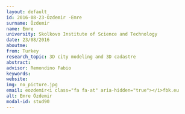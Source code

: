 ```yaml
---
layout: default 
id: 2016-08-23-Özdemir -Emre
surname: Özdemir 
name: Emre
university: Skolkovo Institute of Science and Technology
date: 23/08/2016
aboutme: 
from: Turkey
research_topic: 3D city modeling and 3D cadastre
abstract: 
advisor: Remondino Fabio
keywords: 
website: 
img: no_picture.jpg
email: eozdemir<i class="fa fa-at" aria-hidden="true"></i>fbk.eu
alt: Emre Özdemir 
modal-id: stud90
---
```

